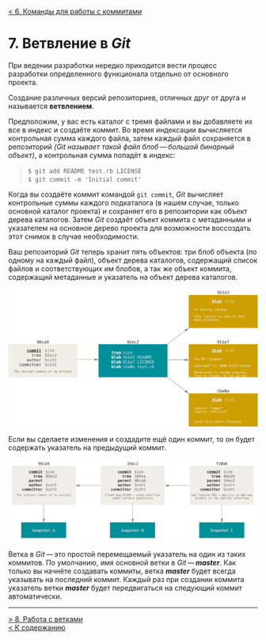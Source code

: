 [< 6. Команды для работы с коммитами](./commits6.md)

# **7. Ветвление в _Git_**

При ведении разработки нередко приходится вести процесс разработки определенного функционала отдельно от основного проекта.

Создание различных версий репозиториев, отличных друг от друга и называется **ветвлением**. 

Предположим, у вас есть каталог с тремя файлами и вы добавляете их все в индекс и создаёте коммит. Во время индексации вычисляется контрольная сумма каждого файла, затем каждый файл сохраняется в репозиторий _(Git называет такой файл блоб — большой бинарный объект)_, а контрольная сумма попадёт в индекс:

> `$ git add README test.rb LICENSE`  
> `$ git commit -m 'Initial commit'`

Когда вы создаёте коммит командой `git commit`, _Git_ вычисляет контрольные суммы каждого подкаталога (в нашем случае, только основной каталог проекта) и сохраняет его в репозитории как объект дерева каталогов. Затем _Git_ создаёт объект коммита с метаданными и указателем на основное дерево проекта для возможности воссоздать этот снимок в случае необходимости.

Ваш репозиторий _Git_ теперь хранит пять объектов: три блоб объекта (по одному на каждый файл), объект дерева каталогов, содержащий список файлов и соответствующих им блобов, а так же объект коммита, содержащий метаданные и указатель на объект дерева каталогов.

![Коммит и его дерево](./assets/commit-and-tree.png "Коммит и его дерево")

Если вы сделаете изменения и создадите ещё один коммит, то он будет содержать указатель на предыдущий коммит.

![Коммит и его родители](./assets/commits-and-parents.png "Коммит и его родители")

Ветка в _Git_ — это простой перемещаемый указатель на один из таких коммитов. По умолчанию, имя основной ветки в _Git_ — ***master***. Как только вы начнёте создавать коммиты, ветка ***master*** будет всегда указывать на последний коммит. Каждый раз при создании коммита указатель ветки ***master*** будет передвигаться на следующий коммит автоматически.

---
[> 8. Работа с ветками](./branch8.md)  
[< К содержанию](./readme.md)